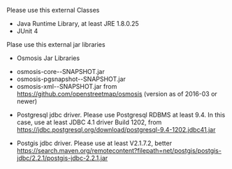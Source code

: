 Please use this external Classes

* Java Runtime Library, at least JRE 1.8.0.25
* JUnit 4


Plase use this external jar libraries

* Osmosis Jar Libraries
- osmosis-core--SNAPSHOT.jar
- osmosis-pgsnapshot--SNAPSHOT.jar
- osmosis-xml--SNAPSHOT.jar
from https://github.com/openstreetmap/osmosis (version as of 2016-03 or newer)

* Postgresql jdbc driver. Please use Postgresql RDBMS at least 9.4.
In this case, use at least JDBC 4.1 driver Build 1202, from 
https://jdbc.postgresql.org/download/postgresql-9.4-1202.jdbc41.jar

* Postgis jdbc driver. Please use at least V2.1.7.2, better
https://search.maven.org/remotecontent?filepath=net/postgis/postgis-jdbc/2.2.1/postgis-jdbc-2.2.1.jar

